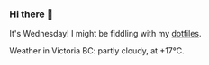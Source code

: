 ### Hi there :wave:

It's Wednesday! I might be fiddling with my [dotfiles](https://github.com/bewuethr/dotfiles).

Weather in Victoria BC: partly cloudy, at +17°C.
